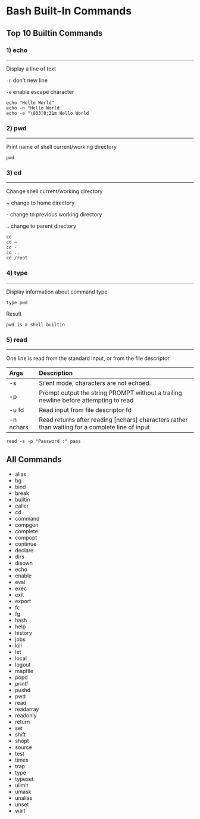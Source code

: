 # Bash Built-In Commands

## Top 10 Builtin Commands

### 1) echo
---
Display a line of text

`-n` don't new line

`-e` enable escape character

```
echo "Hello World"
echo -n "Hello World
echo -e "\033[0;31m Hello World
```

### 2) pwd
---
Print name of shell current/working directory

```
pwd
```

### 3) cd
---
Change shell current/working directory

~ change to home directory

\- change to previous working directory 

.. change to parent directory

```
cd
cd ~
cd -
cd ..
cd /root
```

### 4) type
---
Display information about command type

```
type pwd
```

Result

```
pwd is a shell builtin
```

### 5) read
---
One line is read from the standard input, or from the file descriptor

| Args | Description |
| :----- | :- |
| -s         | Silent mode, characters are not echoed. |
| -p         | Prompt output the string PROMPT without a trailing newline before attempting to read |
| -u fd      | Read input from file descriptor fd |
| -n nchars  | Read returns after reading [nchars] characters rather than waiting for a complete line of input |

```
read -s -p "Password :" pass
```

## All Commands
- alias
- bg
- bind
- break
- builtin
- caller
- cd
- command
- compgen
- complete
- compopt
- continue
- declare
- dirs
- disown
- echo
- enable
- eval
- exec
- exit
- export
- fc
- fg
- hash
- help
- history
- jobs
- kill
- let
- local
- logout
- mapfile
- popd
- printf
- pushd
- pwd
- read
- readarray
- readonly
- return
- set
- shift
- shopt
- source
- test
- times
- trap
- type
- typeset
- ulimit
- umask
- unalias
- unset
- wait